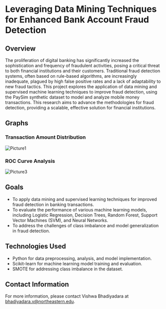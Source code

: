 # Leveraging Data Mining Techniques for Enhanced Bank Account Fraud Detection

## Overview

The proliferation of digital banking has significantly increased the sophistication and frequency of fraudulent activities, posing a critical threat to both financial institutions and their customers. Traditional fraud detection systems, often based on rule-based algorithms, are increasingly inadequate, plagued by high false positive rates and a lack of adaptability to new fraud tactics. This project explores the application of data mining and supervised machine learning techniques to improve fraud detection, using the PaySim synthetic dataset to model and analyze mobile money transactions. This research aims to advance the methodologies for fraud detection, providing a scalable, effective solution for financial institutions.

## Graphs

### Transaction Amount Distribution
![Picture1](https://github.com/Vishwabhadiyadara/Leveraging-Data-Mining-Techniques-for-Enhanced-Bank-Account-Fraud-Detection-/assets/110348340/c4fac918-0c85-4144-9bbc-7660eb571a50)

### ROC Curve Analysis
![Picture3](https://github.com/Vishwabhadiyadara/Leveraging-Data-Mining-Techniques-for-Enhanced-Bank-Account-Fraud-Detection-/assets/110348340/3990e328-115d-426c-a30b-a2f44495f56f)

## Goals

- To apply data mining and supervised learning techniques for improved fraud detection in banking transactions.
- To evaluate the performance of various machine learning models, including Logistic Regression, Decision Trees, Random Forest, Support Vector Machines (SVM), and Neural Networks.
- To address the challenges of class imbalance and model generalization in fraud detection.

## Technologies Used

- Python for data preprocessing, analysis, and model implementation.
- Scikit-learn for machine learning model training and evaluation.
- SMOTE for addressing class imbalance in the dataset.

## Contact Information

For more information, please contact Vishwa Bhadiyadara at bhadiyadara.v@northeastern.edu.
